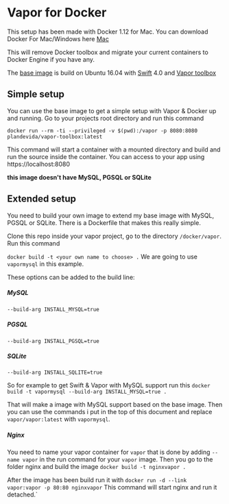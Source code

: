 # Vapor for Docker

This setup has been made with Docker 1.12 for Mac.
You can download Docker For Mac/Windows here
[Mac](https://download.docker.com/mac/stable/Docker.dmg)

This will remove Docker toolbox and migrate your current containers to Docker Engine if you have any.

The [base image](https://hub.docker.com/r/vapor/vapor/) is build on Ubuntu 16.04 with [Swift](https://github.com/apple/swift) 4.0 and [Vapor toolbox](https://github.com/vapor/toolbox)

## Simple setup
You can use the base image to get a simple setup with Vapor & Docker up and running.
Go to your projects root directory and run this command

`docker run --rm -ti --privileged -v $(pwd):/vapor -p 8080:8080 plandevida/vapor-toolbox:latest`

This command will start a container with a mounted directory and build and run the source inside the container. You can access to your app using https://localhost:8080

**this image doesn't have MySQL, PGSQL or SQLite**

## Extended setup
You need to build your own image to extend my base image with MySQL, PGSQL or SQLite.
There is a Dockerfile that makes this really simple.

Clone this repo inside your vapor project, go to the directory `/docker/vapor`.
Run this command

`docker build -t <your own name to choose> .`
We are going to use `vapormysql` in this example.

These options can be added to the build line:
##### MySQL
`--build-arg INSTALL_MYSQL=true`

##### PGSQL
`--build-arg INSTALL_PGSQL=true`

##### SQLite
`--build-arg INSTALL_SQLITE=true`

So for example to get Swift & Vapor with MySQL support run this
`docker build -t vapormysql --build-arg INSTALL_MYSQL=true .`

That will make a image with MySQL support based on the base image.
Then you can use the commands i put in the top of this document and replace `vapor/vapor:latest` with `vapormysql`.

##### Nginx
You need to name your vapor container for `vapor` that is done by adding `--name vapor` in the run command for your `vapor` image.
Then you go to the folder nginx and build the image `docker build -t nginxvapor .`

After the image has been build run it with `docker run -d --link vapor:vapor -p 80:80 nginxvapor`
This command will start nginx and run it detached.`
